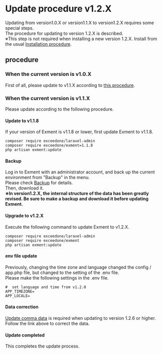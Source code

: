 # Update procedure v1.2.X
Updating from version1.0.X or version1.1.X to version1.2.X requires some special steps.  
The procedure for updating to version 1.2.X is described.  
※This step is not required when installing a new version 1.2.X. Install from the usual [Installation procedure](/quickstart).  

## procedure
### When the current version is v1.0.X
First of all, please update to v1.1.X according to [this procedure](/update/v1_1).  


### When the current version is v1.1.X
Please update according to the following procedure.  

#### Update to v1.1.8
If your version of Exment is v1.1.8 or lower, first update Exment to v1.1.8.    

~~~
composer require exceedone/laravel-admin
composer require exceedone/exment=1.1.8
php artisan exment:update
~~~


#### Backup
Log in to Exment with an administrator account, and back up the current environment from "Backup" in the menu.  
Please check [Backup](/backup) for details.  
Then, download it.  
**※In version1.2.X, the internal structure of the data has been greatly revised. Be sure to make a backup and download it before updating Exment.**


#### Upgrade to v1.2.X
Execute the following command to update Exment to v1.2.X.

~~~
composer require exceedone/laravel-admin
composer require exceedone/exment
php artisan exment:update
~~~

#### env file update
Previously, changing the time zone and language changed the config / app.php file, but changed to the setting of the .env file.  
Please make the following settings in the .env file.

~~~
#  set language and time from v1.2.0
APP_TIMEZONE=
APP_LOCALE=
~~~

#### Data correction
[Update comma data](/patch/comma) is required when updating to version 1.2.6 or higher.  
Follow the link above to correct the data.  


#### Update completed
This completes the update process.
